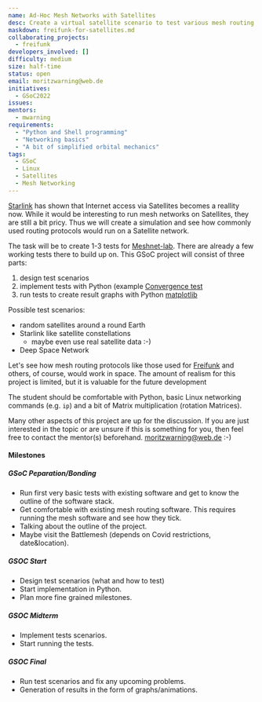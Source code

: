 ```yaml
---
name: Ad-Hoc Mesh Networks with Satellites
desc: Create a virtual satellite scenario to test various mesh routing protocols. 
maskdown: freifunk-for-satellites.md
collaborating_projects:
  - freifunk
developers_involved: []
difficulty: medium
size: half-time
status: open
email: moritzwarning@web.de
initiatives:
  - GSoC2022
issues:
mentors:
  - mwarning
requirements:
  - "Python and Shell programming"
  - "Networking basics"
  - "A bit of simplified orbital mechanics"
tags:
  - GSoC
  - Linux
  - Satellites
  - Mesh Networking
---
```


[Starlink](https://www.starlink.com/) has shown that Internet access via Satellites becomes a reallity now. While it would be interesting to run mesh networks on Satellites, they are still a bit pricy. Thus we will create a simulation and see how commonly used routing protocols would run on a Satellite network.

The task will be to create 1-3 tests for [Meshnet-lab](https://github.com/mwarning/meshnet-lab). There are already a few working tests there to build up on. This GSoC project will consist of three parts:

1. design test scenarios
2. implement tests with Python (example [Convergence test](https://github.com/mwarning/meshnet-lab/blob/master/tests/convergence1/run.py)
3. run tests to create result graphs with Python [matplotlib](https://matplotlib.org/stable/gallery/)

Possible test scenarios:
- random satellites around a round Earth
- Starlink like satellite constellations
  - maybe even use real satellite data :-)
- Deep Space Network

Let's see how mesh routing protocols like those used for [Freifunk](https://freifunk.net) and others, of course, would work in space. The amount of realism for this project is limited, but it is valuable for the future development

The student should be comfortable with Python, basic Linux networking commands (e.g. `ip`) and a bit of Matrix multiplication (rotation Matrices). 

Many other aspects of this project are up for the discussion. If you are just interested in the topic or are unsure if this is something for you, then feel free to contact the mentor(s) beforehand. moritzwarning@web.de :-)

#### Milestones

##### GSoC Peparation/Bonding

* Run first very basic tests with existing software and get to know the outline of the software stack.
* Get comfortable with existing mesh routing software. This requires running the mesh software and see how they tick.
* Talking about the outline of the project.
* Maybe visit the Battlemesh (depends on Covid restrictions, date&location).

##### GSOC Start

* Design test scenarios (what and how to test)
* Start implementation in Python. 
* Plan more fine grained milestones.

##### GSOC Midterm

* Implement tests scenarios.
* Start running the tests.

##### GSOC Final

* Run test scenarios and fix any upcoming problems.
* Generation of results in the form of graphs/animations.
